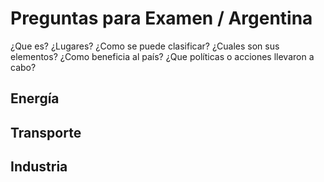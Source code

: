 # Preguntas para Examen / Argentina

¿Que es?
¿Lugares?
¿Como se puede clasificar?
¿Cuales son sus elementos?
¿Como beneficia al país?
¿Que políticas o acciones llevaron a cabo?

## Energía
## Transporte
## Industria